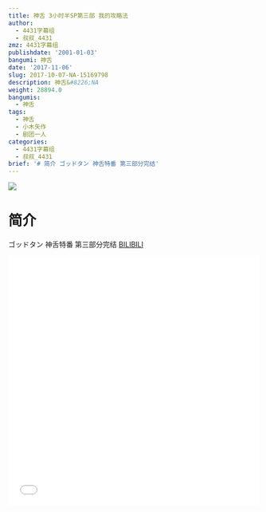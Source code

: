 ```yaml
---
title: 神舌 3小时半SP第三部 我的攻略法
author:
  - 4431字幕组
  - 叔叔_4431
zmz: 4431字幕组
publishdate: '2001-01-03'
bangumi: 神舌
date: '2017-11-06'
slug: 2017-10-07-NA-15169798
description: 神舌&#8226;NA
weight: 28894.0
bangumis:
  - 神舌
tags:
  - 神舌
  - 小木矢作
  - 剧团一人
categories:
  - 4431字幕组
  - 叔叔_4431
brief: '# 简介 ゴッドタン 神舌特番 第三部分完结'
---
```

![](https://i.imgur.com/b9OYlS6.png)
# 简介  
ゴッドタン
神舌特番 第三部分完结
  [BILIBILI](https://www.bilibili.com/video/av15169798/)

  <iframe src="//www.bilibili.com/blackboard/player.html?aid=15169798" width="100%" height="500" frameborder="0" allowfullscreen="allowfullscreen"></iframe>
